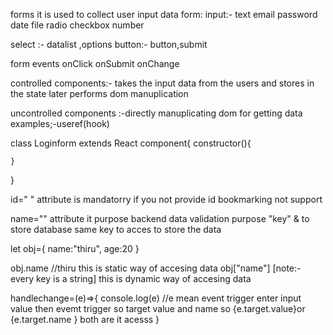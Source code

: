 

forms 
it is used to collect user input data
form:
input:- text email password date file radio checkbox number

select :- datalist ,options
button:- button,submit

form events onClick onSubmit  onChange

controlled components:- takes the input data from the users and stores in the state later performs dom manuplication

uncontrolled components :-directly manuplicating dom for getting data
examples;-useref(hook)


class Loginform  extends React component{
    constructor(){

    }
}

id=" " attribute is mandatorry if you not provide id bookmarking not support

name="" attribute it purpose backend data validation purpose "key" & to store database same key to acces to store the data


let obj={
    name:"thiru",
    age:20
}

obj.name //thiru    this is static way of accesing data
obj["name"]     [note:- every key is a string]           this is dynamic way of accesing data


 handlechange=(e)=>{
    console.log(e)  //e mean event trigger enter input value then evemt trigger so target value and  name so {e.target.value}or {e.target.name }  both are it acesss
  }